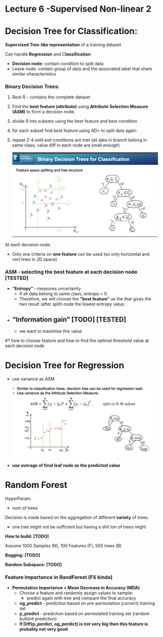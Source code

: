 # Lecture 6 -Supervised Non-linear 2

# Decision Tree for Classification:

**Supervised Tree-like representation** of a training dataset

Can handle **Regression** and C**lassification**

- **Decision node:** contain condition to split data
- Leave node: contain group of data and the associated label that share similar characteristics

### Binary Decision Trees:

1. Root R - contains the complete dataset
2. Find the **best feature (attribute)** using **Attribute Selection Measure (ASM)** to form a decision node.
3. divide R into subsets using the best feature and best condition
4. for each subset find best feature using AD< to split data again
5. repeat 2-4 until exit conditions are met (all data in branch belong in same class, value diff in each node are small enough)
    
    ![Screenshot 2024-10-18 at 11.17.24 AM.png](Lecture%206%20-Supervised%20Non-linear%202%20123224ca354c80e5aed9d13d55592914/Screenshot_2024-10-18_at_11.17.24_AM.png)
    

At each decision node: 

- Only one criteria on **one feature** can be used (so only horizontal and vert lines in 2D space)

### **ASM - selecting the best feature at each decision node [TESTED]**

- **“Entropy” -** measures uncertainty
    - if all data belong to same class, entropy = 0
    - Therefore, we will choose the **“best feature”** as the that gives the two result (after split) node the lowest entropy value.
- “**Information gain” [TODO] [TESTED]**
    - 
    - we want to maximise this value

#? how to choose feature and how to find the optimal threshold value at each decision node

# Decision Tree for Regression

- use variance as ASM
    
    ![Screenshot 2024-10-18 at 11.39.59 AM.png](Lecture%206%20-Supervised%20Non-linear%202%20123224ca354c80e5aed9d13d55592914/Screenshot_2024-10-18_at_11.39.59_AM.png)
    
- **use average of final leaf node as the predicted value**

# Random Forest

HyperParam:

- num of trees

Decision is made based on the aggregation of different **variety** of trees.

- one tree might not be sufficient but having a shit ton of trees might

**How to build: [TODO]**

Assume 1000 Samples (N), 100 Features (F), 500 trees (B)

**Bagging: [TODO]**

**Random Subspace: [TODO]**

### Feature Importance in RandForest (FS kinda)

- **Permutation Importance + Mean Decrease in Accuracy (MDA)**
    - Choose a feature and randomly assign values to sample:
        - predict again with tree and compare the final accuracy
    - **og_predict** - prediction based on pre-permutation (correct) training set
    - **p_predict** - prediction based on permutated training set (random bullshit prediction)
    - **If Diff(p_perdict, og_perdict) is not very big then this feature is probably not very good**